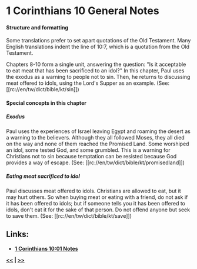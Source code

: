 # 1 Corinthians 10 General Notes #

#### Structure and formatting ####

Some translations prefer to set apart quotations of the Old Testament. Many English translations indent the line of 10:7, which is a quotation from the Old Testament. 

Chapters 8-10 form a single unit, answering the question: "Is it acceptable to eat meat that has been sacrificed to an idol?" In this chapter, Paul uses the exodus as a warning to people not to sin.  Then, he returns to discussing meat offered to idols, using the Lord's Supper as an example. (See: [[rc://en/tw/dict/bible/kt/sin]])

#### Special concepts in this chapter ####

##### Exodus #####
Paul uses the experiences of Israel leaving Egypt and roaming the desert as a warning to the believers. Although they all followed Moses, they all died on the way and none of them reached the Promised Land. Some worshiped an idol, some tested God, and some grumbled. This is a warning for Christians not to sin because temptation can be resisted because God provides a way of escape. (See: [[rc://en/tw/dict/bible/kt/promisedland]])
 
##### Eating meat sacrificed to idol #####
Paul discusses meat offered to idols. Christians are allowed to eat, but it may hurt others. So when buying meat or eating with a friend, do not ask if it has been offered to idols; but if someone tells you it has been offered to idols, don't eat it for the sake of that person. Do not offend anyone but seek to save them. (See: [[rc://en/tw/dict/bible/kt/save]])

## Links: ##

* __[1 Corinthians 10:01 Notes](./01.md)__

__[<<](../09/intro.md) | [>>](../11/intro.md)__
